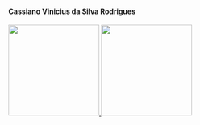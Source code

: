 <!--
**CassianoViniciusdaSilvaRodrigues/CassianoViniciusdaSilvaRodrigues** is a ✨ _special_ ✨ repository because its `README.md` (this file) appears on your GitHub profile.

Here are some ideas to get you started:

- 🔭 I’m currently working on ...
- 🌱 I’m currently learning ...
- 👯 I’m looking to collaborate on ...
- 🤔 I’m looking for help with ...
- 💬 Ask me about ...
- 📫 How to reach me: ...
- 😄 Pronouns: ...
- ⚡ Fun fact: ...
-->
#### Cassiano Vinicius da Silva Rodrigues
<div>
	<a href="https://github.com/CassianoViniciusdaSilvaRodrigues">
	<img height="180em" src="https://github-readme-stats.vercel.app/api?username=CassianoViniciusdaSilvaRodrigues&show_icons=true&theme=buefy&include_all_commits=true">
	<img height="180em" src="https://github-readme-stats.vercel.app/api/top-langs?username=CassianoViniciusdaSilvaRodrigues&layout=compact&theme=buefy">
</div>
